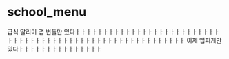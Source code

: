 # school_menu
급식 알리미 앱 번들만 있다ㅏㅏㅏㅏㅏㅏㅏㅏㅏㅏㅏㅏㅏㅏㅏㅏㅏㅏㅏㅏㅏㅏㅏㅏㅏㅏㅏㅏㅏㅏㅏㅏㅏㅏㅏㅏㅏㅏㅏㅏㅏㅏㅏㅏㅏㅏㅏㅏㅏㅏㅏㅏㅏㅏㅏㅏㅏㅏ
이제 앱피케만있다ㅏㅏㅏㅏㅏㅏㅏㅏㅏㅏㅏㅏㅏㅏㅏ
